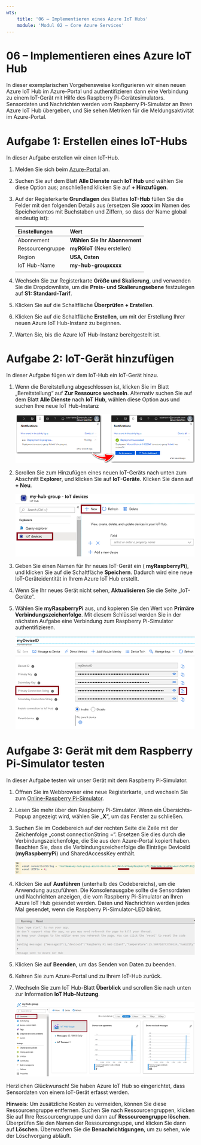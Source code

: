 ```yaml
---
wts:
    title: '06 – Implementieren eines Azure IoT Hubs'
    module: 'Modul 02 – Core Azure Services'
---
```

# 06 – Implementieren eines Azure IoT Hub

In dieser exemplarischen Vorgehensweise konfigurieren wir einen neuen Azure IoT Hub im Azure-Portal und authentifizieren dann eine Verbindung zu einem IoT-Gerät mit Hilfe des Raspberry Pi-Gerätesimulators. Sensordaten und Nachrichten werden vom Raspberry Pi-Simulator an Ihren Azure IoT Hub übergeben, und Sie sehen Metriken für die Meldungsaktivität im Azure-Portal.

# Aufgabe 1: Erstellen eines IoT-Hubs 

In dieser Aufgabe erstellen wir einen IoT-Hub. 

1. Melden Sie sich beim [Azure-Portal](https://portal.azure.com) an.

2. Suchen Sie auf dem Blatt **Alle Dienste** nach **IoT Hub** und wählen Sie diese Option aus; anschließend klicken Sie auf **+ Hinzufügen**.

3. Auf der Registerkarte **Grundlagen** des Blattes **IoT-Hub** füllen Sie die Felder mit den folgenden Details aus (ersetzen Sie **xxxx** im Namen des Speicherkontos mit Buchstaben und Ziffern, so dass der Name global eindeutig ist):

    | Einstellungen | Wert |
    |--|--|
    | Abonnement | **Wählen Sie Ihr Abonnement** |
    | Ressourcengruppe |  **myRGIoT** (Neu erstellen)|
    | Region | **USA, Osten** |
    | IoT Hub-Name | **my-hub-groupxxxx** |
    | | |	

4. Wechseln Sie zur Registerkarte **Größe und Skalierung**, und verwenden Sie die Dropdownliste, um die **Preis- und Skalierungsebene** festzulegen auf **S1: Standard-Tarif**. 

5. Klicken Sie auf die Schaltfläche **Überprüfen + Erstellen**.

6. Klicken Sie auf die Schaltfläche **Erstellen**, um mit der Erstellung Ihrer neuen Azure IoT Hub-Instanz zu beginnen.

7. Warten Sie, bis die Azure IoT Hub-Instanz bereitgestellt ist. 

# Aufgabe 2: IoT-Gerät hinzufügen

In dieser Aufgabe fügen wir dem IoT-Hub ein IoT-Gerät hinzu. 

1. Wenn die Bereitstellung abgeschlossen ist, klicken Sie im Blatt „Bereitstellung“ auf **Zur Ressource wechseln**. Alternativ suchen Sie auf dem Blatt **Alle Dienste** nach **IoT Hub**, wählen diese Option aus und suchen Ihre neue IoT Hub-Instanz

	![Screenshot der Benachrichtigungen „Die Bereitstellung wird ausgeführt“ und „Bereitstellung erfolgreich“ im Azure-Portal.](../images/0601.png)

2. Scrollen Sie zum Hinzufügen eines neuen IoT-Geräts nach unten zum Abschnitt **Explorer**, und klicken Sie auf **IoT-Geräte**. Klicken Sie dann auf **+ Neu**.

	![Screenshot des Bereichs „IoT-Geräte“, der auf dem IoT Hub-Navigationsblatt im Azure-Portal hervorgehoben ist. Die Schaltfläche „Neu“ ist hervorgehoben, um zu veranschaulichen, wie dem IoT-Hub eine neue IoT-Geräteidentität hinzugefügt wird.](../images/0602.png)

3. Geben Sie einen Namen für Ihr neues IoT-Gerät ein ( **myRaspberryPi**), und klicken Sie auf die Schaltfläche **Speichern**. Dadurch wird eine neue IoT-Geräteidentität in Ihrem Azure IoT Hub erstellt.

4. Wenn Sie Ihr neues Gerät nicht sehen, **Aktualisieren** Sie die Seite „IoT-Geräte“. 

5. Wählen Sie **myRaspberryPi** aus, und kopieren Sie den Wert von **Primäre Verbindungszeichenfolge**. Mit diesem Schlüssel werden Sie in der nächsten Aufgabe eine Verbindung zum Raspberry Pi-Simulator authentifizieren.

	![Screenshot der Seite „Primäre Verbindungszeichenfolge“ mit hervorgehobenem Kopiersymbol.](../images/0603.png)

# Aufgabe 3: Gerät mit dem Raspberry Pi-Simulator testen

In dieser Aufgabe testen wir unser Gerät mit dem Raspberry Pi-Simulator. 

1. Öffnen Sie im Webbrowser eine neue Registerkarte, und wechseln Sie zum [Online-Raspberry Pi-Simulator](https://azure-samples.github.io/raspberry-pi-web-simulator/#Getstarted). 

2. Lesen Sie mehr über den Raspberry Pi-Simulator. Wenn ein Übersichts-Popup angezeigt wird, wählen Sie „**X**“, um das Fenster zu schließen.

3. Suchen Sie im Codebereich auf der rechten Seite die Zeile mit der Zeichenfolge „const connectionString =“. Ersetzen Sie dies durch die Verbindungszeichenfolge, die Sie aus dem Azure-Portal kopiert haben. Beachten Sie, dass die Verbindungszeichenfolge die Einträge DeviceId (**myRaspberryPi**) und SharedAccessKey enthält.

	![Screenshot des Codierungsbereichs im Raspberry Pi-Simulator.](../images/0604.png)

4. Klicken Sie auf **Ausführen** (unterhalb des Codebereichs), um die Anwendung auszuführen. Die Konsolenausgabe sollte die Sensordaten und Nachrichten anzeigen, die vom Raspberry Pi-Simulator an Ihren Azure IoT Hub gesendet werden. Daten und Nachrichten werden jedes Mal gesendet, wenn die Raspberry Pi-Simulator-LED blinkt. 

	![Screenshot der Raspberry Pi.Simulator-Konsole.  Die Konsolenausgabe zeigt Sensordaten und Nachrichten an, die vom Raspberry Pi-Simulator an Azure IoT Hub gesendet wurden.](../images/0605.png)

5. Klicken Sie auf **Beenden**, um das Senden von Daten zu beenden.

6. Kehren Sie zum Azure-Portal und zu Ihrem IoT-Hub zurück.

7. Wechseln Sie zum IoT Hub-Blatt **Überblick** und scrollen Sie nach unten zur Information **IoT Hub-Nutzung**.

	![Screenshot der Metriken im IoT-Hub-Nutzungsbereich des Azure-Portals.](../images/0606.png)


Herzlichen Glückwunsch! Sie haben Azure IoT Hub so eingerichtet, dass Sensordaten von einem IoT-Gerät erfasst werden.

**Hinweis**: Um zusätzliche Kosten zu vermeiden, können Sie diese Ressourcengruppe entfernen. Suchen Sie nach Ressourcengruppen, klicken Sie auf Ihre Ressourcengruppe und dann auf **Ressourcengruppe löschen**. Überprüfen Sie den Namen der Ressourcengruppe, und klicken Sie dann auf **Löschen**. Überwachen Sie die **Benachrichtigungen**, um zu sehen, wie der Löschvorgang abläuft.
